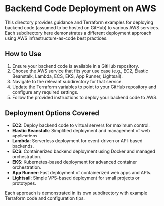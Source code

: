 # Backend Code Deployment on AWS

This directory provides guidance and Terraform examples for deploying backend code (assumed to be hosted on GitHub) to various AWS services. Each subdirectory here demonstrates a different deployment approach using AWS infrastructure-as-code best practices.

## How to Use

1. Ensure your backend code is available in a GitHub repository.
2. Choose the AWS service that fits your use case (e.g., EC2, Elastic Beanstalk, Lambda, ECS, EKS, App Runner, Lightsail).
3. Navigate to the relevant subdirectory for that service.
4. Update the Terraform variables to point to your GitHub repository and configure any required settings.
5. Follow the provided instructions to deploy your backend code to AWS.

## Deployment Options Covered

- **EC2**: Deploy backend code to virtual servers for maximum control.
- **Elastic Beanstalk**: Simplified deployment and management of web applications.
- **Lambda**: Serverless deployment for event-driven or API-based backends.
- **ECS**: Containerized backend deployment using Docker and managed orchestration.
- **EKS**: Kubernetes-based deployment for advanced container orchestration.
- **App Runner**: Fast deployment of containerized web apps and APIs.
- **Lightsail**: Simple VPS-based deployment for small projects or prototypes.

Each approach is demonstrated in its own subdirectory with example Terraform code and configuration tips.
